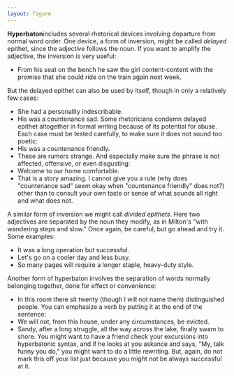 ```yaml
---
layout: figure
---
```


**Hyperbaton**includes several rhetorical devices involving departure from normal word order. One device, a form of inversion, might be called _delayed_ epithet, since the adjective follows the noun. If you want to amplify the adjective, the inversion is very useful:

 - From his seat on the bench he saw the girl content-content with the promise that she could ride on the train again next week.
 
But the delayed epithet can also be used by itself, though in only a relatively few cases:
 - She had a personality indescribable.
 - His was a countenance sad.
Some rhetoricians condemn delayed epithet altogether in formal writing because of its potential for abuse. Each case must be tested carefully, to make sure it does not sound too poetic:
 - His was a countenance friendly.
 - These are rumors strange.
And especially make sure the phrase is not affected, offensive, or even disgusting:
 - Welcome to our home comfortable.
 - That is a story amazing.
I cannot give you a rule (why does "countenance sad" seem okay when "countenance friendly" does not?) other than to consult your own taste or sense of what sounds all right and what does not.

A similar form of inversion we might call _divided epithets_. Here two adjectives are separated by the noun they modify, as in Milton's "with wandering steps and slow." Once again, be careful, but go ahead and try it. Some examples:

 - It was a long operation but successful.
 - Let's go on a cooler day and less busy.
 - So many pages will require a longer staple, heavy-duty style.
 
Another form of hyperbaton involves the separation of words normally belonging together, done for effect or convenience:
 - In this room there sit twenty (though I will not name them) distinguished people.
You can emphasize a verb by putting it at the end of the sentence:
 - We will not, from this house, under any circumstances, be evicted.
 - Sandy, after a long struggle, all the way across the lake, finally swam to shore.
You might want to have a friend check your excursions into hyperbatonic syntax, and if he looks at you askance and says, "My, talk funny you do," you might want to do a little rewriting. But, again, do not mark this off your list just because you might not be always successful at it.
